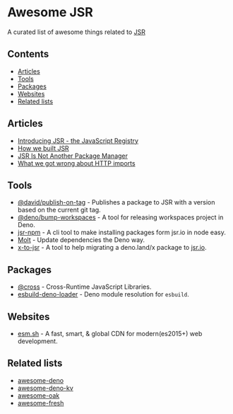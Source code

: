 # Awesome JSR

A curated list of awesome things related to [JSR](https://jsr.io/)

## Contents

- [Articles](#articles)
- [Tools](#tools)
- [Packages](#packages)
- [Websites](#websites)
- [Related lists](#related-lists)

## Articles

- [Introducing JSR - the JavaScript Registry](https://deno.com/blog/jsr_open_beta)
- [How we built JSR](https://deno.com/blog/how-we-built-jsr)
- [JSR Is Not Another Package Manager](https://deno.com/blog/jsr-is-not-another-package-manager)
- [What we got wrong about HTTP imports](https://deno.com/blog/http-imports)

## Tools

- [@david/publish-on-tag](https://github.com/dsherret/jsr-publish-on-tag) - Publishes a package to JSR with a version based on the current git tag.
- [@deno/bump-workspaces](https://github.com/denoland/bump-workspaces) - A tool for releasing workspaces project in Deno.
- [jsr-npm](https://github.com/jsr-io/jsr-npm) - A cli tool to make installing packages form jsr.io in node easy.
- [Molt](https://github.com/hasundue/molt) - Update dependencies the Deno way.
- [x-to-jsr](https://github.com/denoland/x-to-jsr) - A tool to help migrating a deno.land/x package to [jsr.io](https://jsr.io/).

## Packages

- [@cross](https://github.com/cross-org) - Cross-Runtime JavaScript Libraries.
- [esbuild-deno-loader](https://github.com/lucacasonato/esbuild_deno_loader) - Deno module resolution for `esbuild`.

## Websites

- [esm.sh](https://github.com/esm-dev/esm.sh) - A fast, smart, & global CDN for modern(es2015+) web development.

## Related lists

- [awesome-deno](https://github.com/denolib/awesome-deno)
- [awesome-deno-kv](https://github.com/hashrock/awesome-deno-kv)
- [awesome-oak](https://github.com/oakserver/awesome-oak)
- [awesome-fresh](https://github.com/uki00a/awesome-fresh)
